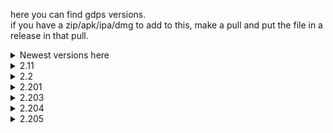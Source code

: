 here you can find gdps versions.<br>
if you have a zip/apk/ipa/dmg to add to this, make a pull and put the file in a release in that pull.<br>
<details>
<summary>Newest versions here</summary>
<a href="https://github.com/Kingminer7/gdps-versions/releases/download/2.204/2.204.Windows.zip">2.204 Windows</a><br>
<a href="https://github.com/Kingminer7/gdps-versions/releases/download/2.205/2.205.Android.apk">2.205 Android</a><br>
  <a href="https://github.com/Kingminer7/gdps-versions/releases/download/2.11/2.11.iOS.ipa">2.11 iOS</a><br>
</details>
<details>
<summary>2.11</summary>
<a href="https://github.com/Kingminer7/gdps-versions/releases/download/2.11/2.11.Windows.zip">2.11 Windows</a><br>
<a href="https://github.com/Kingminer7/gdps-versions/releases/download/2.11/2.11.Android.apk">2.11 Android</a><br>
<a href="https://github.com/Kingminer7/gdps-versions/releases/download/2.11/2.11.iOS.ipa">2.11 iOS</a>
</details>
<details>
<summary>2.2</summary>
<a href="https://github.com/Kingminer7/gdps-versions/releases/download/2.2/2.2.Windows.zip">2.2 Windows</a><br>
<a href="https://github.com/Kingminer7/gdps-versions/releases/download/2.2/2.2.Android.apk">2.2 Android</a>
</details>
<details>
<summary>2.201</summary>
<a href="https://github.com/Kingminer7/gdps-versions/releases/download/2.201/2.201.Windows.zip">2.201 Windows</a><br>
</details>
<details>
<summary>2.203</summary>
<a href="https://github.com/Kingminer7/gdps-versions/releases/download/2.203/2.203.Windows.zip">2.203 Windows</a><br>
</details>
<details>
<summary>2.204</summary>
<a href="https://github.com/Kingminer7/gdps-versions/releases/download/2.204/2.204.Windows.zip">2.204 Windows</a><br>
</details>
<details>
<summary>2.205</summary>
<a href="https://github.com/Kingminer7/gdps-versions/releases/download/2.205/2.205.Android.apk">2.205 Android</a><br>
</details>
